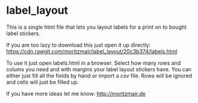 # label_layout
This is a single html file that lets you layout labels for a print on to bought label stickers.

If you are too lazy to download this just open it up directly: https://cdn.rawgit.com/moritzmair/label_layout/20c3b374/labels.html

To use it just open labels.html in a browser. Select how many rows and colums you need and with margins your label layout stickers have.
You can either just fill all the fields by hand or import a csv file. Rows will be ignored and cells will just be filled up.

If you have more ideas let me know: http://moritzmair.de
